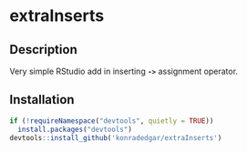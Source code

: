 extraInserts
================

Description
-----------

Very simple RStudio add in inserting **`->`** assignment operator.

Installation
------------

``` r
if (!requireNamespace("devtools", quietly = TRUE))
  install.packages("devtools")
devtools::install_github('konradedgar/extraInserts')
```
